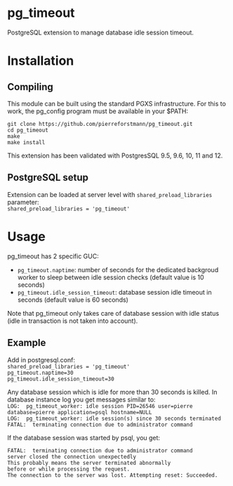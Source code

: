 # pg_timeout

PostgreSQL extension to manage database idle session timeout.

# Installation 
## Compiling

This module can be built using the standard PGXS infrastructure. For this to work, the pg_config program must be available in your $PATH:

`git clone https://github.com/pierreforstmann/pg_timeout.git` <br>
`cd pg_timeout` <br>
`make` <br>
`make install` <br>

This extension has been validated with PostgresSQL 9.5, 9.6, 10, 11 and 12.

## PostgreSQL setup

Extension can be loaded at server level with `shared_preload_libraries` parameter: <br>
`shared_preload_libraries = 'pg_timeout'`

# Usage

pg_timeout has 2 specific GUC: <br>
- `pg_timeout.naptime`: number of seconds for the dedicated backgroud worker to sleep between idle session checks (default value is 10 seconds)<br>
- `pg_timeout.idle_session_timeout`: database session idle timeout in seconds (default value is 60 seconds)<br>

Note that pg_timeout only takes care of database session with idle status (idle in transaction is not taken into account).

## Example

Add in postgresql.conf: <br>
`shared_preload_libraries = 'pg_timeout'` <br>
`pg_timeout.naptime=30` <br>
`pg_timeout.idle_session_timeout=30` <br>

Any database session which is idle for more than 30 seconds is killed. In database instance log you get messages similar to: <br>
`LOG:  pg_timeout_worker: idle session PID=26546 user=pierre database=pierre application=psql hostname=NULL` <br>
`LOG:  pg_timeout_worker: idle session(s) since 30 seconds terminated` <br>
`FATAL:  terminating connection due to administrator command`

If the database session was started by psql, you get:

`FATAL:  terminating connection due to administrator command` <br>
`server closed the connection unexpectedly` <br>
`This probably means the server terminated abnormally` <br>
`before or while processing the request.` <br>
`The connection to the server was lost. Attempting reset: Succeeded.` <br>

 

